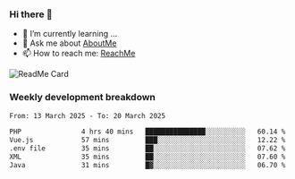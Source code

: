 ### Hi there 👋

- 🌱 I’m currently learning ...
- 💬 Ask me about [AboutMe](https://www.itzcy.com/about)
- 📫 How to reach me: [ReachMe](https://www.itzcy.com/about)

![ReadMe Card](https://github-readme-stats-ten-gilt.vercel.app/api?username=SuperChenYun&show_icons=true&title_color=fff&icon_color=79ff97&text_color=9f9f9f&bg_color=151515&hide_border=true)

### Weekly development breakdown
<!--START_SECTION:waka-->

```txt
From: 13 March 2025 - To: 20 March 2025

PHP               4 hrs 40 mins   ███████████████░░░░░░░░░░   60.14 %
Vue.js            57 mins         ███░░░░░░░░░░░░░░░░░░░░░░   12.22 %
.env file         35 mins         ██░░░░░░░░░░░░░░░░░░░░░░░   07.62 %
XML               35 mins         ██░░░░░░░░░░░░░░░░░░░░░░░   07.60 %
Java              31 mins         █▓░░░░░░░░░░░░░░░░░░░░░░░   06.70 %
```

<!--END_SECTION:waka-->
